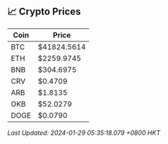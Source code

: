 ## 📈 Crypto Prices

| Coin | Price |
| ---- | ----- |
| BTC | $41824.5614 |
| ETH | $2259.9745 |
| BNB | $304.6975 |
| CRV | $0.4709 |
| ARB | $1.8135 |
| OKB | $52.0279 |
| DOGE | $0.0790 |

_Last Updated: 2024-01-29 05:35:18.079 +0800 HKT_